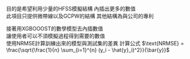 
目的是希望利用少量的HFSS模擬結構 內插出更多的數值   
此項目只提供微帶線以及GCPW的結構  其他結構為與公司的專利 

接著用XGBOOOST的數學模型去內插數值    
讓使用者可以不須模擬過程得到需要的數值  
使用NRMSE計算訓練出來的模型與測試集的差異
計算公式  $`\text{NRMSE} = \frac{\sqrt{\frac{1}{n} \sum_{i=1}^{n} (y_i - \hat{y}_i)^2}}{\bar{y}}`$
